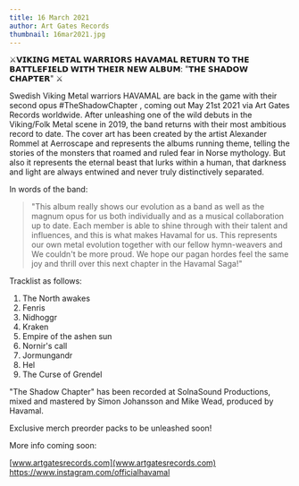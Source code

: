 ```yaml
---
title: 16 March 2021
author: Art Gates Records
thumbnail: 16mar2021.jpg
---
```

⚔️𝗩𝗜𝗞𝗜𝗡𝗚 𝗠𝗘𝗧𝗔𝗟 𝗪𝗔𝗥𝗥𝗜𝗢𝗥𝗦 𝗛𝗔𝗩𝗔𝗠𝗔𝗟 𝗥𝗘𝗧𝗨𝗥𝗡 𝗧𝗢 𝗧𝗛𝗘 𝗕𝗔𝗧𝗧𝗟𝗘𝗙𝗜𝗘𝗟𝗗 𝗪𝗜𝗧𝗛  𝗧𝗛𝗘𝗜𝗥 𝗡𝗘𝗪 𝗔𝗟𝗕𝗨𝗠: "𝗧𝗛𝗘 𝗦𝗛𝗔𝗗𝗢𝗪 𝗖𝗛𝗔𝗣𝗧𝗘𝗥" ⚔️

Swedish Viking Metal warriors HAVAMAL are back in the game with their second opus #TheShadowChapter , coming out May 21st 2021 via Art Gates Records worldwide.
After unleashing one of the wild debuts in the Viking/Folk Metal scene in 2019, the band returns with their most ambitious record to date.
The cover art has been created by the artist Alexander Rommel at Aerroscape and represents the albums running theme, telling the stories of the monsters that roamed and ruled fear in Norse mythology. But also it represents the eternal beast that lurks within a human, that darkness and light are always entwined and never truly distinctively separated.

In words of the band:

> "This album really shows our evolution as a band as well as the magnum opus for us both individually and as a musical collaboration up to date. Each member is able to shine through with their talent and influences, and this is what makes Havamal for us. This represents our own metal evolution together with our fellow hymn-weavers and We couldn't be more proud. We hope our pagan hordes feel the same joy and thrill over this next chapter in the Havamal Saga!"

Tracklist as follows:

1. The North awakes
2. Fenris
3. Nidhoggr
4. Kraken
5. Empire of the ashen sun
6. Nornir's call
7. Jormungandr
8. Hel
9. The Curse of Grendel

"The Shadow Chapter" has been recorded at SolnaSound Productions, mixed and mastered by Simon Johansson and Mike Wead, produced by Havamal.

Exclusive merch preorder packs to be unleashed soon!

More info coming soon:

[www.artgatesrecords.com](www.artgatesrecords.com)
<https://www.instagram.com/officialhavamal>